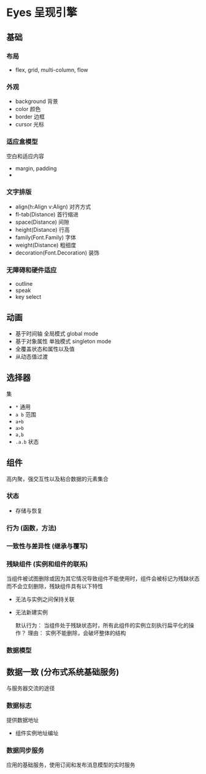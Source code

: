 # Eyes 呈现引擎

## 基础
### 布局
+ flex, grid, multi-column, flow

### 外观
+ background 背景
+ color 颜色
+ border 边框
+ cursor 光标

### 适应盒模型
空白和适应内容
+ margin, padding
+ 

### 文字排版
+ align(h:Align v:Align) 对齐方式
+ fl-tab(Distance) 首行缩进
+ space(Distance) 间隙
+ height(Distance) 行高
+ family(Font.Family) 字体
+ weight(Distance) 粗细度
+ decoration(Font.Decoration) 装饰

### 无障碍和硬件适应
+ outline
+ speak
+ key select

## 动画
+ 基于时间轴 全局模式 global mode
+ 基于对象属性 单独模式 singleton mode
+ 全覆盖状态和属性以及值
+ 从动态值过渡

## 选择器
集
+ `*` 通用
+ `a b` 范围
+ `a+b`
+ `a>b`
+ `a,b`
+ `.a.b` 状态

## 组件
高内聚，强交互性以及粘合数据的元素集合
### 状态
+ 存储与恢复

### 行为 (函数，方法)

### 一致性与差异性 (继承与覆写)

### 残缺组件 (实例和组件的联系)
当组件被试图删除或因为其它情况导致组件不能使用时，组件会被标记为残缺状态而不会立刻删除，残缺组件具有以下特性
+ 无法与实例之间保持关联
+ 无法新建实例

    默认行为：  当组件处于残缺状态时，所有此组件的实例立刻执行扁平化的操作？
    理由：      实例不能删除，会破坏整体的结构

### 数据模型

## 数据一致 (分布式系统基础服务)
与服务器交流的途径

### 数据标志
提供数据地址
+ 组件实例地址编址

### 数据同步服务
应用的基础服务，使用订阅和发布消息模型的实时服务
<!--stackedit_data:
eyJoaXN0b3J5IjpbLTQ2NTM3MDUwOCw1MjMzMjY3OSwtMzIxMT
M1NjI4LC0xNTk0MjEwMzAyLC0xNzkzNzgxNzM4LC0xMTM0NjY3
OTIyXX0=
-->